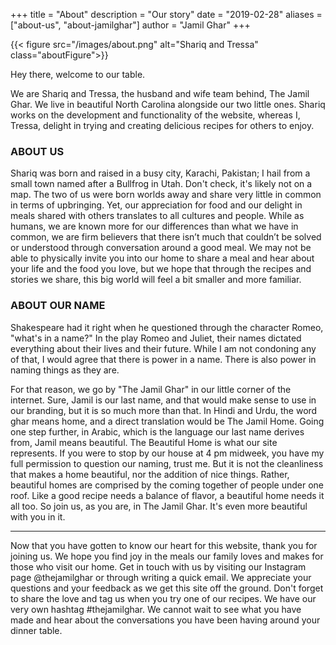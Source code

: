 +++
title = "About"
description = "Our story"
date = "2019-02-28"
aliases = ["about-us", "about-jamilghar"]
author = "Jamil Ghar"
+++

{{< figure src="/images/about.png" alt="Shariq and Tressa" class="aboutFigure">}}

Hey there, welcome to our table. 

We are Shariq and Tressa, the husband and wife team behind, The Jamil Ghar. We live in beautiful North Carolina alongside our two little ones. Shariq works on the development and functionality of the website, whereas I, Tressa, delight in trying and creating delicious recipes for others to enjoy.  

### ABOUT US 

Shariq was born and raised in a busy city, Karachi, Pakistan; I hail from a small town named after a Bullfrog in Utah. Don't check, it's likely not on a map. The two of us were born worlds away and share very little in common in terms of upbringing. Yet, our appreciation for food and our delight in meals shared with others translates to all cultures and people. While as humans, we are known more for our differences than what we have in common, we are firm believers that there isn’t much that couldn’t be solved or understood through conversation around a good meal. We may not be able to physically invite you into our home to share a meal and hear about your life and the food you love, but we hope that through the recipes and stories we share, this big world will feel a bit smaller and more familiar.  

### ABOUT OUR NAME 

Shakespeare had it right when he questioned through the character Romeo, "what's in a name?" In the play Romeo and Juliet, their names dictated everything about their lives and their future. While I am not condoning any of that, I would agree that there is power in a name. There is also power in naming things as they are. 

For that reason, we go by "The Jamil Ghar" in our little corner of the internet. Sure, Jamil is our last name, and that would make sense to use in our branding, but it is so much more than that. In Hindi and Urdu, the word ghar means home, and a direct translation would be The Jamil Home. Going one step further, in Arabic, which is the language our last name derives from, Jamil means beautiful. The Beautiful Home is what our site represents. If you were to stop by our house at 4 pm midweek, you have my full permission to question our naming, trust me. But it is not the cleanliness that makes a home beautiful, nor the addition of nice things. Rather, beautiful homes are comprised by the coming together of people under one roof. Like a good recipe needs a balance of flavor, a beautiful home needs it all too. So join us, as you are, in The Jamil Ghar. It's even more beautiful with you in it. 

----

Now that you have gotten to know our heart for this website, thank you for joining us. We hope you find joy in the meals our family loves and makes for those who visit our home. Get in touch with us by visiting our Instagram page @thejamilghar or through writing a quick email. We appreciate your questions and your feedback as we get this site off the ground. Don't forget to share the love and tag us when you try one of our recipes. We have our very own hashtag #thejamilghar. We cannot wait to see what you have made and hear about the conversations you have been having around your dinner table. 
